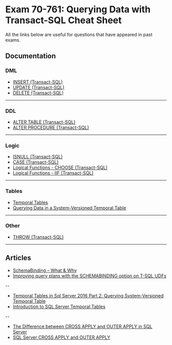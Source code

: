 # Exam 70-761: Querying Data with Transact-SQL Cheat Sheet

All the links below are useful for questions that have appeared in past exams.

## Documentation

### DML

- [INSERT (Transact-SQL)](https://docs.microsoft.com/en-us/sql/t-sql/statements/insert-transact-sql?view=sql-server-2017)
- [UPDATE (Transact-SQL)](https://docs.microsoft.com/en-us/sql/t-sql/queries/update-transact-sql?view=sql-server-2017)
- [DELETE (Transact-SQL)](https://docs.microsoft.com/en-us/sql/t-sql/statements/delete-transact-sql?view=sql-server-2017)

---

### DDL

- [ALTER TABLE (Transact-SQL)](https://docs.microsoft.com/en-us/sql/t-sql/statements/alter-table-transact-sql?view=sql-server-2017)
- [ALTER PROCEDURE (Transact-SQL)](https://docs.microsoft.com/en-us/sql/t-sql/statements/alter-procedure-transact-sql?view=sql-server-2017)

---

### Logic

- [ISNULL (Transact-SQL)](https://docs.microsoft.com/en-us/sql/t-sql/functions/isnull-transact-sql?view=sql-server-2017)
- [CASE (Transact-SQL)](https://docs.microsoft.com/en-us/sql/t-sql/language-elements/case-transact-sql?view=sql-server-2017)
- [Logical Functions - CHOOSE (Transact-SQL)](https://docs.microsoft.com/en-us/sql/t-sql/functions/logical-functions-choose-transact-sql?view=sql-server-2017)
- [Logical Functions - IIF (Transact-SQL)](https://docs.microsoft.com/en-us/sql/t-sql/functions/logical-functions-iif-transact-sql?view=sql-server-2017)

---

### Tables

- [Temporal Tables](https://docs.microsoft.com/en-us/sql/relational-databases/tables/temporal-tables?view=sql-server-2017)
- [Querying Data in a System-Versioned Temporal Table](https://docs.microsoft.com/en-us/sql/relational-databases/tables/querying-data-in-a-system-versioned-temporal-table?view=sql-server-2017)

---

### Other

- [THROW (Transact-SQL)](https://docs.microsoft.com/en-us/sql/t-sql/language-elements/throw-transact-sql?view=sql-server-2017)

---

## Articles

- [SchemaBinding – What & Why](https://sqlstudies.com/2014/08/06/schemabinding-what-why/)
- [Improving query plans with the SCHEMABINDING option on T-SQL UDFs](https://blogs.msdn.microsoft.com/sqlprogrammability/2006/05/12/improving-query-plans-with-the-schemabinding-option-on-t-sql-udfs/)

--

- [Temporal Tables in Sql Server 2016 Part 2: Querying System-Versioned Temporal Table](https://sqlhints.com/tag/for-system_time-all/)
- [Introduction to SQL Server Temporal Tables](https://www.mssqltips.com/sqlservertip/3680/introduction-to-sql-server-temporal-tables/)

--

- [The Difference between CROSS APPLY and OUTER APPLY in SQL Server](https://www.sqlshack.com/the-difference-between-cross-apply-and-outer-apply-in-sql-server/)
- [SQL Server CROSS APPLY and OUTER APPLY](https://www.mssqltips.com/sqlservertip/1958/sql-server-cross-apply-and-outer-apply/)

